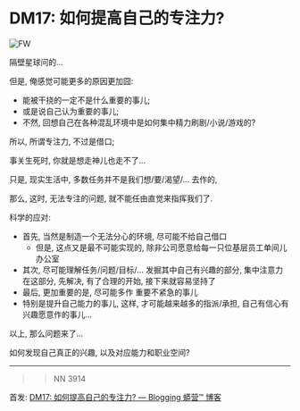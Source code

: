 # DM17: 如何提高自己的专注力?

![FW](http://ydlj.zoomquiet.top/ipic/2020-02-05-ScreenShot%202020-02-05%2020.25.54.jpg)


隔壁星球问的...


但是, 俺感觉可能更多的原因更加囧:

- 能被干挠的一定不是什么重要的事儿;
- 或是说自己认为重要的事儿;
- 不然, 回想自己在各种混乱环境中是如何集中精力刷剧/小说/游戏的?


所以, 所谓专注力, 不过是借口;

事关生死时, 你就是想走神儿也走不了...


只是, 现实生活中, 多数任务并不是我们想/要/渴望/... 去作的,

那么, 这时, 无法专注的问题, 就不能任由直觉来指挥我们了.


科学的应对:

- 首先, 当然是制造一个无法分心的环境, 尽可能不给自己借口
    + 但是, 这点又是最不可能实现的, 除非公司愿意给每一只位基层员工单间儿办公室
- 其次, 尽可能理解任务/问题/目标/... 发掘其中自己有兴趣的部分, 集中注意力在这部分, 先解决, 有了合理的开始, 接下来就容易坚持了
- 最后, 更加重要的是, 尽可能多作 重要不紧急的事儿
- 特别是提升自己能力的事儿, 这样, 才可能越来越多的指派/承担, 自己有信心有兴趣愿意作的事儿...


以上, 那么问题来了...

如何发现自己真正的兴趣, 以及对应能力和职业空间?


------------

>> NN 3914

首发: [DM17: 如何提高自己的专注力? — Blogging 蟒营™ 博客](https://blog.101.camp/DM/200205-DM17-IMHO-devoted/)

